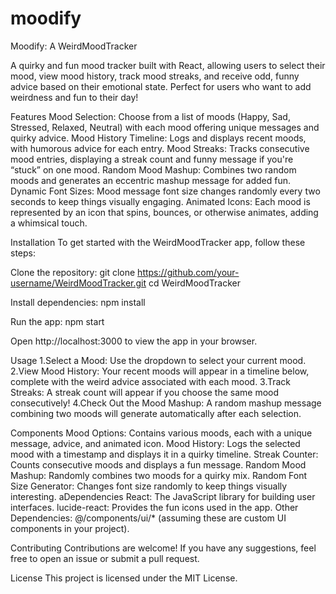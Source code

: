 # moodify
Moodify: A WeirdMoodTracker

A quirky and fun mood tracker built with React, allowing users to select their mood, view mood history, track mood streaks, and receive odd, funny advice based on their emotional state. Perfect for users who want to add weirdness and fun to their day!

Features Mood Selection: Choose from a list of moods (Happy, Sad, Stressed, Relaxed, Neutral) with each mood offering unique messages and quirky advice. Mood History Timeline: Logs and displays recent moods, with humorous advice for each entry. Mood Streaks: Tracks consecutive mood entries, displaying a streak count and funny message if you're “stuck” on one mood. Random Mood Mashup: Combines two random moods and generates an eccentric mashup message for added fun. Dynamic Font Sizes: Mood message font size changes randomly every two seconds to keep things visually engaging. Animated Icons: Each mood is represented by an icon that spins, bounces, or otherwise animates, adding a whimsical touch.

Installation
To get started with the WeirdMoodTracker app, follow these steps:

Clone the repository:
git clone https://github.com/your-username/WeirdMoodTracker.git cd WeirdMoodTracker

Install dependencies:
npm install

Run the app:
npm start

Open http://localhost:3000 to view the app in your browser.

Usage
1.Select a Mood: Use the dropdown to select your current mood.
2.View Mood History: Your recent moods will appear in a timeline below, complete with the weird advice associated with each mood.
3.Track Streaks: A streak count will appear if you choose the same mood consecutively!
4.Check Out the Mood Mashup: A random mashup message combining two moods will generate automatically after each selection.

Components Mood Options: Contains various moods, each with a unique message, advice, and animated icon. Mood History: Logs the selected mood with a timestamp and displays it in a quirky timeline. Streak Counter: Counts consecutive moods and displays a fun message. Random Mood Mashup: Randomly combines two moods for a quirky mix. Random Font Size Generator: Changes font size randomly to keep things visually interesting.
aDependencies React: The JavaScript library for building user interfaces. lucide-react: Provides the fun icons used in the app. Other Dependencies: @/components/ui/* (assuming these are custom UI components in your project).

Contributing Contributions are welcome! If you have any suggestions, feel free to open an issue or submit a pull request.

License 
This project is licensed under the MIT License.
